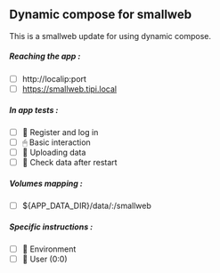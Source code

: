 ## Dynamic compose for smallweb
This is a smallweb update for using dynamic compose.
##### Reaching the app :
- [ ] http://localip:port
- [ ] https://smallweb.tipi.local
##### In app tests :
- [ ] 📝 Register and log in
- [ ] 🖱 Basic interaction
- [ ] 🌆 Uploading data
- [ ] 🔄 Check data after restart
##### Volumes mapping :
- [ ] ${APP_DATA_DIR}/data/:/smallweb
##### Specific instructions :
- [ ] 🌳 Environment
- [ ] 👤 User (0:0)
